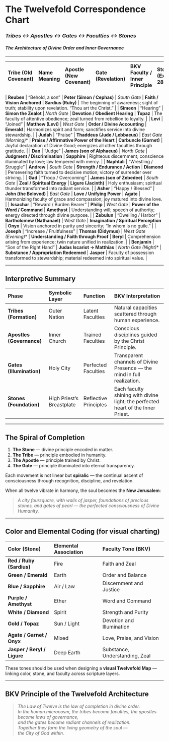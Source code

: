 # The Twelvefold Correspondence Chart
### *Tribes ↔ Apostles ↔ Gates ↔ Faculties ↔ Stones*
#### *The Architecture of Divine Order and Inner Governance*

---

| **Tribe (Old Covenant)** | **Name Meaning** | **Apostle (New Covenant)** | **Gate (Revelation)** | **BKV Faculty / Inner Principle** | **Stone (Exodus 28)** | **Symbolic Function (BKV Interpretation)** |
| :--- | :--- | :--- | :--- | :--- | :--- | :--- |

| **Reuben** | “Behold, a son” | **Peter (Simon / Cephas)** | *South Gate* | **Faith / Vision Anchored** | **Sardius (Ruby)** | The beginning of awareness; sight of truth; stability upon revelation. “Thou art the Christ.” |
| **Simeon** | “Hearing” | **Simon the Zealot** | *North Gate* | **Devotion / Obedient Hearing** | **Topaz** | The faculty of attentive obedience; zeal turned from rebellion to loyalty. |
| **Levi** | “Joined” | **Matthew (Levi)** | *West Gate* | **Order / Divine Accounting** | **Emerald** | Harmonizes spirit and form; sanctifies service into divine stewardship. |
| **Judah** | “Praise” | **Thaddeus (Jude / Lebbaeus)** | *East Gate (Morning)** | **Praise / Affirmative Power of the Heart** | **Carbuncle (Garnet)** | Joyful declaration of Divine Good; energizes all other faculties through gratitude. |
| **Dan** | “Judge” | **James (son of Alphaeus)** | *North Gate* | **Judgment / Discrimination** | **Sapphire** | Righteous discernment; conscience illuminated by love; law tempered with mercy. |
| **Naphtali** | “Wrestling / Struggle” | **Andrew** | *South Gate* | **Strength / Endurance / Action** | **Diamond** | Persevering faith turned to decisive motion; victory of surrender over striving. |
| **Gad** | “Troop / Overcoming” | **James (son of Zebedee)** | *South Gate* | **Zeal / Spiritual Energy** | **Ligure (Jacinth)** | Holy enthusiasm; spiritual thunder transformed into radiant service. |
| **Asher** | “Happy / Blessed” | **John (the Beloved)** | *East Gate* | **Love / Unifying Power** | **Agate** | Harmonizing faculty of grace and compassion; joy matured into divine love. |
| **Issachar** | “Reward / Burden Bearer” | **Philip** | *West Gate* | **Power of the Word / Command** | **Amethyst** | Understanding will; speech of authority; energy directed through divine purpose. |
| **Zebulun** | “Dwelling / Harbor” | **Bartholomew (Nathanael)** | *West Gate* | **Imagination / Spiritual Perception** | **Onyx** | Vision anchored in purity and sincerity; “In whom is no guile.” |
| **Joseph** | “Increase / Fruitfulness” | **Thomas (Didymus)** | *West Gate (Evening)** | **Understanding / Faith through Proof** | **Beryl** | Comprehension arising from experience; twin nature unified in realization. |
| **Benjamin** | “Son of the Right Hand” | **Judas Iscariot → Matthias** | *North Gate (Night)** | **Substance / Appropriation Redeemed** | **Jasper** | Faculty of possession transformed to stewardship; material redeemed into spiritual value. |

---

## **Interpretive Summary**

| **Phase** | **Symbolic Layer** | **Function** | **BKV Interpretation** |
| :--- | :--- | :--- | :--- |
| **Tribes (Formation)** | Outer Nation | Latent Faculties | Natural capacities scattered through human experience. |
| **Apostles (Governance)** | Inner Church | Trained Faculties | Conscious disciplines guided by the Christ Principle. |
| **Gates (Illumination)** | Holy City | Perfected Faculties | Transparent channels of Divine Presence — the mind in full realization. |
| **Stones (Foundation)** | High Priest’s Breastplate | Reflective Principles | Each faculty shining with divine light; the perfected heart of the Inner Priest. |

---

## **The Spiral of Completion**

1. **The Stone** — divine principle encoded in matter.  
2. **The Tribe** — principle embodied in humanity.  
3. **The Apostle** — principle trained by Christ.  
4. **The Gate** — principle illuminated into eternal transparency.

Each movement is not linear but **spiralic** — the continual ascent of consciousness through recognition, discipline, and revelation.  

When all twelve vibrate in harmony, the soul becomes the **New Jerusalem**:  
> *A city foursquare, with walls of jasper, foundations of precious stones, and gates of pearl — the perfected consciousness of Divine Humanity.*

---

## **Color and Elemental Coding (for visual charting)**

| **Color (Stone)** | **Elemental Association** | **Faculty Tone (BKV)** |
| :--- | :--- | :--- |
| **Red / Ruby (Sardius)** | Fire | Faith and Zeal |
| **Green / Emerald** | Earth | Order and Balance |
| **Blue / Sapphire** | Air / Law | Discernment and Justice |
| **Purple / Amethyst** | Ether | Word and Command |
| **White / Diamond** | Spirit | Strength and Purity |
| **Gold / Topaz** | Sun / Light | Devotion and Illumination |
| **Agate / Garnet / Onyx** | Mixed | Love, Praise, and Vision |
| **Jasper / Beryl / Ligure** | Deep Earth | Substance, Understanding, Zeal |

These tones should be used when designing a **visual Twelvefold Map** — linking color, stone, and faculty across scripture layers.

---

## **BKV Principle of the Twelvefold Architecture**

> *The Law of Twelve is the law of completion in divine order.  
> In the human microcosm, the tribes become faculties, the apostles become laws of governance,  
> and the gates become radiant channels of realization.  
> Together they form the living geometry of the soul —  
> the City of God within.*






